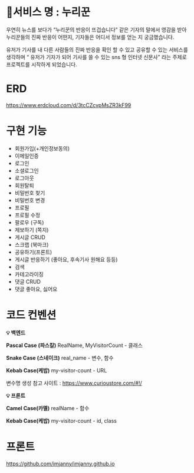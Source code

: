 
# 📖서비스 명 : 누리꾼

우연히 뉴스를 보다가 “누리꾼의 반응이 뜨겁습니다” 같은 기자의 말에서 영감을 받아 누리꾼들의 진짜 반응이 어떤지, 기자들은 어디서 정보를 얻는 지 궁금했습니다.

유저가 기사를 내 다른 사람들의 진짜 반응을 확인 할 수 있고 공유할 수 있는 서비스를 생각하며 “ 유저가 기자가 되어 기사를 쓸 수 있는 sns 형 인터넷 신문사” 라는 주제로 프로젝트를 시작하게 되었습니다.

# ERD
https://www.erdcloud.com/d/3tcCZcvpMsZR3kF99


# 구현 기능
- 회원가입(+개인정보동의)
- 이메일인증
- 로그인
- 소셜로그인
- 로그아웃
- 회원탈퇴
- 비밀번호 찾기
- 비밀번호 변경
- 프로필
- 프로필 수정
- 팔로우 (구독)
- 제보하기 (쪽지)
- 게시글 CRUD
- 스크랩 (북마크)
- 공유하기(프론트)
- 게시글 반응하기 (좋아요, 후속기사 원해요 등등)
- 검색
- 카테고라이징
- 댓글 CRUD
- 댓글 좋아요, 싫어요

# 코드 컨벤션
**💡 백엔드**

**Pascal Case (파스칼)**
RealName, MyVisitorCount - 클래스

**Snake Case (스네이크)**
real_name - 변수, 함수

**Kebab Case(케밥)**
my-visitor-count - URL

변수명 생성 참고 사이트 : https://www.curioustore.com/#!/

**💡 프론트** 

**Camel Case(카멜)** realName - 함수

**Kebab Case(케밥)** my-visitor-count - id, class

# 프론트
https://github.com/imjanny/imjanny.github.io
